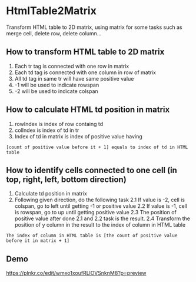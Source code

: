 # HtmlTable2Matrix
Transform HTML table to 2D matrix, using matrix for some tasks such as merge cell, delete row, delete column...

## How to transform HTML table to 2D matrix

1. Each tr tag is connected with one row in matrix
2. Each td tag is connected with one column in row of matrix
3. All td tag in same tr will have same positive value 
4. -1 will be used to indicate rowspan
5. -2 will be used to indicate colspan

## How to calculate HTML td position in matrix

1. rowIndex is index of row containg td
2. colIndex is index of td in tr
3. Index of td in matrix is index of positive value having

`[count of positive value before it + 1] equals to index of td in HTML table`

## How to identify cells connected to one cell (in top, right, left, bottom direction)

1. Calculate td position in matrix
2. Following given direction, do the following task
2.1 If value is -2, cell is colspan, go to left until getting -1 or positive value
2.2 If value is -1, cell is rowspan, go to up until getting positive value
2.3 The position of positive value after done 2.1 and 2.2 task is the result.
2.4 Transform the position of y column in the result to the index of column in HTML table

`The index of column in HTML table is [the count of positive value before it in matrix + 1]`

## Demo

https://plnkr.co/edit/wmxo1xoufRLlOVSnknM8?p=preview

